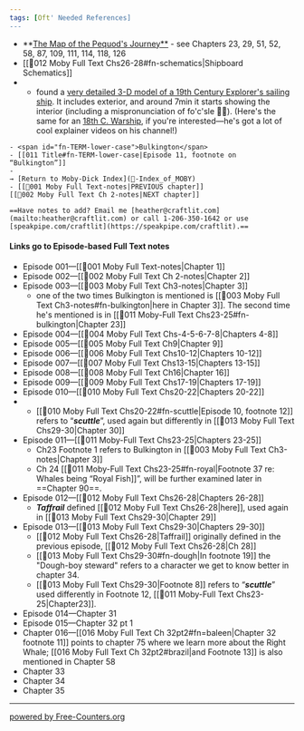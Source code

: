 ```yaml
---
tags: [Oft' Needed References]
---
```


- **[The Map of the Pequod's Journey**](http://www.powermobydick.com/images/Path_of_Pequod_full.jpg) - see Chapters 23, 29, 51, 52, 58, 87, 109, 111, 114, 118, 126
- [[🎤012 Moby Full Text Chs26-28#fn-schematics|Shipboard Schematics]]
- - found a [very detailed 3-D model of a 19th Century Explorer's sailing ship](https://youtu.be/3pYqXrFx6S8?si=AwlWw1X2gpYwuNuh). It includes exterior, and around 7min it starts showing the interior (including a mispronunciation of fo'c'sle 🤷‍♀️). (Here's the same for an [18th C. Warship](https://youtu.be/3pYqXrFx6S8?si=Ynfy7jdWjbTYbPdq), if you're interested—he's got a lot of cool explainer videos on his channel!)
```
- <span id="fn-TERM-lower-case">Bulkington</span>
- [[011 Title#fn-TERM-lower-case|Episode 11, footnote on “Bulkington”]]
- 
→ [Return to Moby-Dick Index](🧠-Index_of_MOBY)
- [[🎤001 Moby Full Text-notes|PREVIOUS chapter]]                      [[🎤002 Moby Full Text Ch 2-notes|NEXT chapter]]

==Have notes to add? Email me [heather@craftlit.com](mailto:heather@craftlit.com) or call 1-206-350-1642 or use [speakpipe.com/craftlit](https://speakpipe.com/craftlit).==

```
#### Links go to Episode-based Full Text notes     
- Episode 001—[[🎤001 Moby Full Text-notes|Chapter 1]]     
- Episode 002—[[🎤002 Moby Full Text Ch 2-notes|Chapter 2]]     
- Episode 003—[[🎤003 Moby Full Text Ch3-notes|Chapter 3]]     
	- one of the two times Bulkington is mentioned is [[🎤003 Moby Full Text Ch3-notes#fn-bulkington|here in Chapter 3]]. The second time he's mentioned is in [[🎤011 Moby-Full Text Chs23-25#fn-bulkington|Chapter 23]] 
- Episode 004—[[🎤004 Moby Full Text Chs-4-5-6-7-8|Chapters 4-8]]      
- Episode 005—[[🎤005 Moby Full Text Ch9|Chapter 9]]     
- Episode 006—[[🎤006 Moby Full Text Chs10-12|Chapters 10-12]]
- Episode 007—[[🎤007 Moby Full Text Chs13-15|Chapters 13-15]]
- Episode 008—[[🎤008 Moby Full Text Ch16|Chapter 16]]     
- Episode 009—[[🎤009 Moby Full Text Chs17-19|Chapters 17-19]]     
- Episode 010—[[🎤010 Moby Full Text Chs20-22|Chapters 20-22]]
- 	- [[🎤010 Moby Full Text Chs20-22#fn-scuttle|Episode 10, footnote 12]]  refers to “***scuttle***”, used again but differently in [[🎤013 Moby Full Text Chs29-30|Chapter 30]]
- Episode 011—[[🎤011 Moby-Full Text Chs23-25|Chapters 23-25]]
	- Ch23 Footnote 1 refers to Bulkington in [[🎤003 Moby Full Text Ch3-notes|Chapter 3]]      
	- Ch 24 [[🎤011 Moby-Full Text Chs23-25#fn-royal|Footnote 37 re: Whales being “Royal Fish]]”, will be further examined later in ==Chapter 90==.
- Episode 012—[[🎤012 Moby Full Text Chs26-28|Chapters 26-28]]     
	- ***Taffrail*** defined [[🎤012 Moby Full Text Chs26-28|here]], used again in [[🎤013 Moby Full Text Chs29-30|Chapter 29]]     
- Episode 013—[[🎤013 Moby Full Text Chs29-30|Chapters 29-30]]     
	- [[🎤012 Moby Full Text Chs26-28|Taffrail]] originally defined in the previous episode, [[🎤012 Moby Full Text Chs26-28|Ch 28]]
	- [[🎤013 Moby Full Text Chs29-30#fn-dough|In footnote 19]] the "Dough-boy steward" refers to a character we get to know better in chapter 34.
	- [[🎤013 Moby Full Text Chs29-30|Footnote 8]] refers to “***scuttle***” used differently in Footnote 12, [[🎤011 Moby-Full Text Chs23-25|Chapter23]].      
- Episode 014—Chapter 31     
- Episode 015—Chapter 32 pt 1     
- Chapter 016—[[016 Moby Full Text Ch 32pt2#fn=baleen|Chapter 32 footnote 11]] points to chapter 75 where we learn more about the Right Whale; [[016 Moby Full Text Ch 32pt2#brazil|and Footnote 13]] is also mentioned in Chapter 58      
- Chapter 33     
- Chapter 34     
- Chapter 35     




---
 <a href='https://www.free-counters.org/'>powered by Free-Counters.org</a> <script type='text/javascript' src='https://www.freevisitorcounters.com/auth.php?id=3a836571bf527a15ef6121fbbdda37292ed45bd9'></script>
<script type="text/javascript" src="https://www.freevisitorcounters.com/en/home/counter/1376368/t/1"></script>